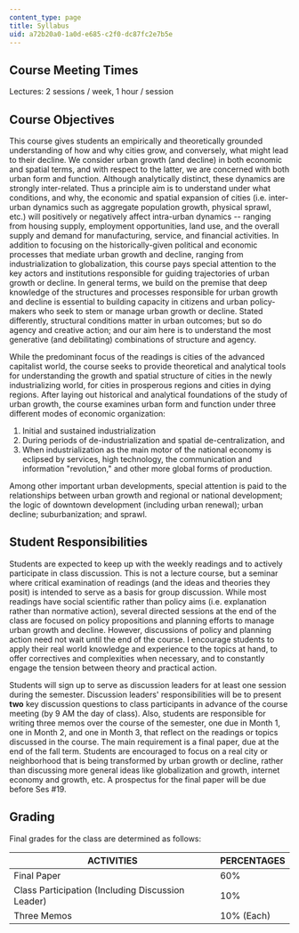 ```yaml
---
content_type: page
title: Syllabus
uid: a72b20a0-1a0d-e685-c2f0-dc87fc2e7b5e
---
```


Course Meeting Times
--------------------

Lectures: 2 sessions / week, 1 hour / session

Course Objectives
-----------------

This course gives students an empirically and theoretically grounded understanding of how and why cities grow, and conversely, what might lead to their decline. We consider urban growth (and decline) in both economic and spatial terms, and with respect to the latter, we are concerned with both urban form and function. Although analytically distinct, these dynamics are strongly inter-related. Thus a principle aim is to understand under what conditions, and why, the economic and spatial expansion of cities (i.e. inter-urban dynamics such as aggregate population growth, physical sprawl, etc.) will positively or negatively affect intra-urban dynamics -- ranging from housing supply, employment opportunities, land use, and the overall supply and demand for manufacturing, service, and financial activities. In addition to focusing on the historically-given political and economic processes that mediate urban growth and decline, ranging from industrialization to globalization, this course pays special attention to the key actors and institutions responsible for guiding trajectories of urban growth or decline. In general terms, we build on the premise that deep knowledge of the structures and processes responsible for urban growth and decline is essential to building capacity in citizens and urban policy-makers who seek to stem or manage urban growth or decline. Stated differently, structural conditions matter in urban outcomes; but so do agency and creative action; and our aim here is to understand the most generative (and debilitating) combinations of structure and agency.

While the predominant focus of the readings is cities of the advanced capitalist world, the course seeks to provide theoretical and analytical tools for understanding the growth and spatial structure of cities in the newly industrializing world, for cities in prosperous regions and cities in dying regions. After laying out historical and analytical foundations of the study of urban growth, the course examines urban form and function under three different modes of economic organization:

1.  Initial and sustained industrialization
2.  During periods of de-industrialization and spatial de-centralization, and
3.  When industrialization as the main motor of the national economy is eclipsed by services, high technology, the communication and information "revolution," and other more global forms of production.

Among other important urban developments, special attention is paid to the relationships between urban growth and regional or national development; the logic of downtown development (including urban renewal); urban decline; suburbanization; and sprawl.

Student Responsibilities
------------------------

Students are expected to keep up with the weekly readings and to actively participate in class discussion. This is not a lecture course, but a seminar where critical examination of readings (and the ideas and theories they posit) is intended to serve as a basis for group discussion. While most readings have social scientific rather than policy aims (i.e. explanation rather than normative action), several directed sessions at the end of the class are focused on policy propositions and planning efforts to manage urban growth and decline. However, discussions of policy and planning action need not wait until the end of the course. I encourage students to apply their real world knowledge and experience to the topics at hand, to offer correctives and complexities when necessary, and to constantly engage the tension between theory and practical action.

Students will sign up to serve as discussion leaders for at least one session during the semester. Discussion leaders' responsibilities will be to present **two** key discussion questions to class participants in advance of the course meeting (by 9 AM the day of class). Also, students are responsible for writing three memos over the course of the semester, one due in Month 1, one in Month 2, and one in Month 3, that reflect on the readings or topics discussed in the course. The main requirement is a final paper, due at the end of the fall term. Students are encouraged to focus on a real city or neighborhood that is being transformed by urban growth or decline, rather than discussing more general ideas like globalization and growth, internet economy and growth, etc. A prospectus for the final paper will be due before Ses #19.

Grading
-------

Final grades for the class are determined as follows:

| ACTIVITIES | PERCENTAGES |
| --- | --- |
| Final Paper | 60% |
| Class Participation (Including Discussion Leader) | 10% |
| Three Memos | 10% (Each)